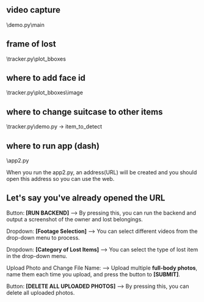 ## video capture
\demo.py\main

## frame of lost 
\tracker.py\plot_bboxes

## where to add face id
\tracker.py\plot_bboxes\image

## where to change suitcase to other items
\tracker.py\demo.py -> item_to_detect

## where to run app (dash)
\app2.py

When you run the app2.py, an address(URL) will be created and you should open this address so you can use the web.

## Let's say you've already opened the URL
Button: **[RUN BACKEND]**
        --> By pressing this, you can run the backend and output a screenshot of the owner and lost belongings.
        
Dropdown: **[Footage Selection]**
        --> You can select different videos from the drop-down menu to process.
        
Dropdown: **[Category of Lost Items]**
        --> You can select the type of lost item in the drop-down menu.
        
Upload Photo and Change File Name:
        --> Upload multiple **full-body photos**, name them each time you upload, and press the button to **[SUBMIT]**.
        
Button: **[DELETE ALL UPLOADED PHOTOS]**
        --> By pressing this, you can delete all uploaded photos.
